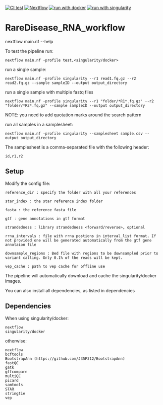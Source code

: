 [![CI test](https://github.com/genomic-medicine-sweden/RareDisease_RNA_workflow/actions/workflows/ci_test.yml/badge.svg?branch=main)](https://github.com/genomic-medicine-sweden/RareDisease_RNA_workflow/actions/workflows/ci_test.yml)
[![Nextflow](https://img.shields.io/badge/nextflow-%E2%89%A521.10.3-brightgreen.svg)](https://www.nextflow.io/)
[![run with docker](https://img.shields.io/badge/run%20with-docker-0db7ed?labelColor=000000&logo=docker)](https://www.docker.com/)
[![run with singularity](https://img.shields.io/badge/run%20with-singularity-1d355c.svg?labelColor=000000)](https://sylabs.io/docs/)

# RareDisease_RNA_workflow

nextflow main.nf --help

To test the pipeline run:

```Console
nextflow main.nf -profile test,<singularity/docker>
```

run a single sample:

```Console
nextflow main.nf -profile singularity --r1 read1.fq.gz --r2 read2.fq.gz --sample sampleID --output output_directory
```

run a single sample with multiple fastq files

```Console
nextflow main.nf -profile singularity --r1 "folder/*R1*.fq.gz" --r2 "folder/*R2*.fq.gz" --sample sampleID --output output_directory
```

NOTE: you need to add quotation marks around the search pattern

run all samples in a samplesheet:

```Console
nextflow main.nf -profile singularity --samplesheet sample.csv --output output_directory
```

The samplesheet is a comma-separated file with the following header:

```Console
id,r1,r2
```

## Setup
Modify the config file:

```
reference_dir : specify the folder with all your references

star_index : the star reference index folder

fasta : the reference fasta file

gtf : gene annotations in gtf format

strandedness : library strandedness <forward/reverse>, optional

rrna_intervals : file with rrna postions in interval_list format. If not provided one will be generated automatically from the gtf gene annotaion file

downsample_regions : Bed file with regions to be downsampled prior to variant calling. Only 0.1% of the reads will be kept.

vep_cache : path to vep cache for offline use
```

The pipeline will automatically download and cache the singularity/docker images.

You can also install all dependencies, as listed in dependencies

## Dependencies
When using singularity/docker:

	nextflow
	singularity/docker

otherwise:

	nextflow
	bcftools
    BootstrapAnn (https://github.com/J35P312/BootstrapAnn)
	fastQC
	gatk
	gffcompare
	multiQC
	picard
	samtools
	STAR
	stringtie
	vep
